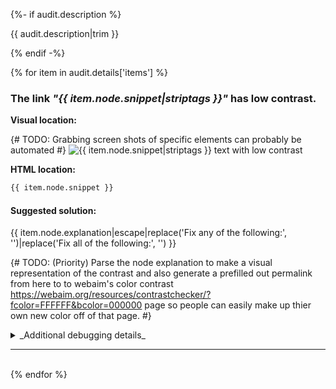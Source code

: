 {%- if audit.description %}

{{ audit.description|trim }}

{% endif -%}

{% for item in audit.details['items'] %}

### The link _"{{ item.node.snippet|striptags }}"_ has low contrast.

__Visual location:__

{# TODO: Grabbing screen shots of specific elements can probably be automated #}
![{{ item.node.snippet|striptags }} text with low contrast](https://via.placeholder.com/150x50)

__HTML location:__

```html
{{ item.node.snippet }}
```

#### Suggested solution:
{{ item.node.explanation|escape|replace('Fix any of the following:', '')|replace('Fix all of the following:', '') }}

{# TODO: (Priority) Parse the node explanation to make a visual representation of the contrast and also generate a prefilled out permalink from here to to webaim's color contrast https://webaim.org/resources/contrastchecker/?fcolor=FFFFFF&bcolor=000000 page so people can easily make up thier own new color off of that page. #}

<details>
<summary>_Additional debugging details_</summary>
Selector:<br>
<code>{{ item.node.path }}</code>

Path:<br>
<code>{{ item.node.selector }}</code>

More detailed explanation:<br>
{{ item.node.explanation|escape|replace('  ', '<br>') }}
</details>

<hr>

<br>
{% endfor %}